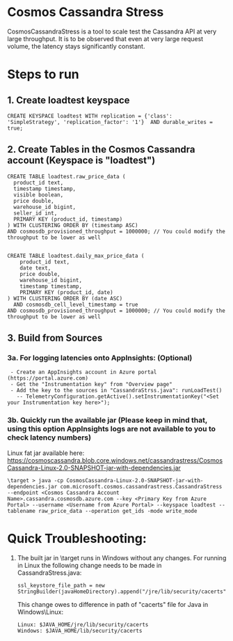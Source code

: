 # Cosmos Cassandra Stress
CosmosCassandraStress is a tool to scale test the Cassandra API at very large throughput. It is to be observed that even at very large request volume, the latency stays significantly constant.

# Steps to run
## 1. Create loadtest keyspace
    CREATE KEYSPACE loadtest WITH replication = {'class': 'SimpleStrategy', 'replication_factor': '1'}  AND durable_writes = true;
    
## 2. Create Tables in the Cosmos Cassandra account (Keyspace is "loadtest")

    CREATE TABLE loadtest.raw_price_data (
      product_id text,
      timestamp timestamp,
      visible boolean,
      price double,
      warehouse_id bigint,
      seller_id int,
      PRIMARY KEY (product_id, timestamp)
    ) WITH CLUSTERING ORDER BY (timestamp ASC)
    AND cosmosdb_provisioned_throughput = 1000000; // You could modify the throughput to be lower as well


    CREATE TABLE loadtest.daily_max_price_data (
        product_id text,
        date text,
        price double,
        warehouse_id bigint,
        timestamp timestamp,
        PRIMARY KEY (product_id, date)
    ) WITH CLUSTERING ORDER BY (date ASC)
      AND cosmosdb_cell_level_timestamp = true
    AND cosmosdb_provisioned_throughput = 1000000; // You could modify the throughput to be lower as well

## 3. Build from Sources

### 3a. For logging latencies onto AppInsights: (Optional)
     - Create an AppInsights account in Azure portal (https://portal.azure.com)
     - Get the "Instrumentation key" from "Overview page"
     - Add the key to the sources in "CassandraStrss.java": runLoadTest()
       -- TelemetryConfiguration.getActive().setInstrumentationKey("<Set your Instrumentation key here>");

### 3b. Quickly run the available jar (Please keep in mind that, using this option AppInsights logs are not available to you to check latency numbers)

Linux fat jar available here: https://cosmoscassandra.blob.core.windows.net/cassandrastress/CosmosCassandra-Linux-2.0-SNAPSHOT-jar-with-dependencies.jar

    \target > java -cp CosmosCassandra-Linux-2.0-SNAPSHOT-jar-with-dependencies.jar com.microsoft.cosmos.cassandrastress.CassandraStress --endpoint <Cosmos Cassandra Account Name>.cassandra.cosmosdb.azure.com --key <Primary Key from Azure Portal> --username <Username from Azure Portal> --keyspace loadtest --tablename raw_price_data --operation get_ids -mode write_mode
 

# Quick Troubleshooting:
1. The built jar in \target runs in Windows without any changes. For running in Linux the following change needs to be made in    CassandraStress.java:

       ssl_keystore_file_path = new StringBuilder(javaHomeDirectory).append("/jre/lib/security/cacerts").toString();
                
   This change owes to difference in path of "cacerts" file for Java in Windows\Linux:
   
       Linux: $JAVA_HOME/jre/lib/security/cacerts
       Windows: $JAVA_HOME/lib/security/cacerts
   


